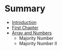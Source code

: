 # Summary

* [Introduction](README.md)
* [First Chapter](chapter1.md)
* [Array and Numbers](array_and_numbers.md)
   * Majority Number
   * Majority Number II

